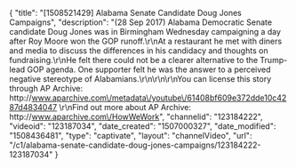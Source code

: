 {
    "title": "[1508521429] Alabama Senate Candidate Doug Jones Campaigns",
    "description": "(28 Sep 2017) Alabama Democratic Senate candidate Doug Jones was in Birmingham Wednesday campaigning a day after Roy Moore won the GOP runoff.\r\nAt a restaurant he met with diners and media to discuss the differences in his candidacy and thoughts on fundraising.\r\nHe felt there could not be a clearer alternative to the Trump-lead GOP agenda. One supporter felt he was the answer to a perceived negative stereotype of Alabamians.\r\n\r\n\r\nYou can license this story through AP Archive: http:\/\/www.aparchive.com\/metadata\/youtube\/61408bf609e372dde10c4287d4834047 \r\nFind out more about AP Archive: http:\/\/www.aparchive.com\/HowWeWork",
    "channelid": "123184222",
    "videoid": "123187034",
    "date_created": "1507000327",
    "date_modified": "1508436481",
    "type": "captivate",
    "layout": "channelVideo",
    "url": "\/c1\/alabama-senate-candidate-doug-jones-campaigns\/123184222-123187034"
}